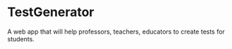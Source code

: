 # TestGenerator
A web app that will help professors, teachers, educators to create tests for students.
